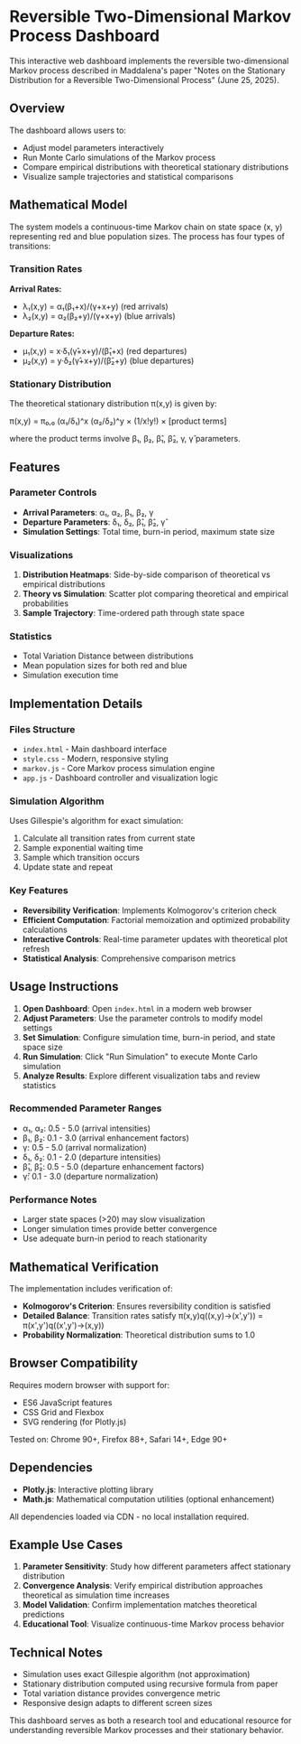 # Reversible Two-Dimensional Markov Process Dashboard

This interactive web dashboard implements the reversible two-dimensional Markov process described in Maddalena's paper "Notes on the Stationary Distribution for a Reversible Two-Dimensional Process" (June 25, 2025).

## Overview

The dashboard allows users to:
- Adjust model parameters interactively
- Run Monte Carlo simulations of the Markov process
- Compare empirical distributions with theoretical stationary distributions
- Visualize sample trajectories and statistical comparisons

## Mathematical Model

The system models a continuous-time Markov chain on state space (x, y) representing red and blue population sizes. The process has four types of transitions:

### Transition Rates

**Arrival Rates:**
- λ₁(x,y) = α₁(β₁+x)/(γ+x+y) (red arrivals)
- λ₂(x,y) = α₂(β₂+y)/(γ+x+y) (blue arrivals)

**Departure Rates:**
- μ₁(x,y) = x·δ₁(γ̂+x+y)/(β̂₁+x) (red departures)
- μ₂(x,y) = y·δ₂(γ̂+x+y)/(β̂₂+y) (blue departures)

### Stationary Distribution

The theoretical stationary distribution π(x,y) is given by:

π(x,y) = π₀,₀ (α₁/δ₁)^x (α₂/δ₂)^y × (1/x!y!) × [product terms]

where the product terms involve β₁, β₂, β̂₁, β̂₂, γ, γ̂ parameters.

## Features

### Parameter Controls
- **Arrival Parameters**: α₁, α₂, β₁, β₂, γ
- **Departure Parameters**: δ₁, δ₂, β̂₁, β̂₂, γ̂
- **Simulation Settings**: Total time, burn-in period, maximum state size

### Visualizations

1. **Distribution Heatmaps**: Side-by-side comparison of theoretical vs empirical distributions
2. **Theory vs Simulation**: Scatter plot comparing theoretical and empirical probabilities
3. **Sample Trajectory**: Time-ordered path through state space

### Statistics
- Total Variation Distance between distributions
- Mean population sizes for both red and blue
- Simulation execution time

## Implementation Details

### Files Structure
- `index.html` - Main dashboard interface
- `style.css` - Modern, responsive styling
- `markov.js` - Core Markov process simulation engine
- `app.js` - Dashboard controller and visualization logic

### Simulation Algorithm
Uses Gillespie's algorithm for exact simulation:
1. Calculate all transition rates from current state
2. Sample exponential waiting time
3. Sample which transition occurs
4. Update state and repeat

### Key Features
- **Reversibility Verification**: Implements Kolmogorov's criterion check
- **Efficient Computation**: Factorial memoization and optimized probability calculations
- **Interactive Controls**: Real-time parameter updates with theoretical plot refresh
- **Statistical Analysis**: Comprehensive comparison metrics

## Usage Instructions

1. **Open Dashboard**: Open `index.html` in a modern web browser
2. **Adjust Parameters**: Use the parameter controls to modify model settings
3. **Set Simulation**: Configure simulation time, burn-in period, and state space size
4. **Run Simulation**: Click "Run Simulation" to execute Monte Carlo simulation
5. **Analyze Results**: Explore different visualization tabs and review statistics

### Recommended Parameter Ranges
- α₁, α₂: 0.5 - 5.0 (arrival intensities)
- β₁, β₂: 0.1 - 3.0 (arrival enhancement factors)
- γ: 0.5 - 5.0 (arrival normalization)
- δ₁, δ₂: 0.1 - 2.0 (departure intensities)
- β̂₁, β̂₂: 0.5 - 5.0 (departure enhancement factors)  
- γ̂: 0.1 - 3.0 (departure normalization)

### Performance Notes
- Larger state spaces (>20) may slow visualization
- Longer simulation times provide better convergence
- Use adequate burn-in period to reach stationarity

## Mathematical Verification

The implementation includes verification of:
- **Kolmogorov's Criterion**: Ensures reversibility condition is satisfied
- **Detailed Balance**: Transition rates satisfy π(x,y)q((x,y)→(x',y')) = π(x',y')q((x',y')→(x,y))
- **Probability Normalization**: Theoretical distribution sums to 1.0

## Browser Compatibility

Requires modern browser with support for:
- ES6 JavaScript features
- CSS Grid and Flexbox
- SVG rendering (for Plotly.js)

Tested on: Chrome 90+, Firefox 88+, Safari 14+, Edge 90+

## Dependencies

- **Plotly.js**: Interactive plotting library
- **Math.js**: Mathematical computation utilities (optional enhancement)

All dependencies loaded via CDN - no local installation required.

## Example Use Cases

1. **Parameter Sensitivity**: Study how different parameters affect stationary distribution
2. **Convergence Analysis**: Verify empirical distribution approaches theoretical as simulation time increases
3. **Model Validation**: Confirm implementation matches theoretical predictions
4. **Educational Tool**: Visualize continuous-time Markov process behavior

## Technical Notes

- Simulation uses exact Gillespie algorithm (not approximation)
- Stationary distribution computed using recursive formula from paper
- Total variation distance provides convergence metric
- Responsive design adapts to different screen sizes

This dashboard serves as both a research tool and educational resource for understanding reversible Markov processes and their stationary behavior. 